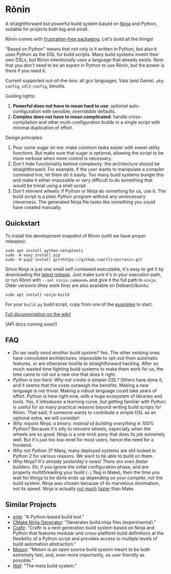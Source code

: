 Rōnin
=====

A straightforward but powerful build system based on [Ninja](https://ninja-build.org/) and Python,
suitable for projects both big and small.

Rōnin comes with [frustration-free packaging](https://en.wikipedia.org/wiki/Wrap_rage). Let's build
all the things!

"Based on Python" means that not only is it written in Python, but also it uses Python as the DSL
for build scripts. Many build systems invent their own DSLs, but Rōnin intentionally uses a language
that already exists. Note that you _don't_ need to be an expert in Python to use Rōnin, but the
power is there if you need it.

Current supported out-of-the-box: all gcc languages, Vala (and Genie). `pkg-config`, `sdl2-config`,
binutils.

Guiding lights:

1. **Powerful does not have to mean hard to use**: _optional_ auto-configuration with sensible,
   _overridable_ defaults.
2. **Complex does not have to mean complicated**: handle cross-compilation and other
   multi-configuration builds in a single script with minimal duplication of effort.

Design principles:

1. Pour some sugar on me: make common tasks easier with sweet utility functions. But make sure
   that sugar is optional, allowing the script to be more verbose when more control is necessary. 
2. Don't hide functionality behind complexity: the architecture should be straightforward. For
   example, if the user wants to manipulate a compiler command line, let them do it easily. Too many
   build systems bungle this and make it either impossible or very difficult to do something that
   would be trivial using a shell script.
3. Don't reinvent wheels: if Python or Ninja do something for us, use it. The build script is a
   plain Python program without any unnecessary cleverness. The generated Ninja file looks like
   something you could have created manually.

Quickstart
----------

To install the development snapshot of Rōnin (until we have proper releases):

    sudo apt install python-setuptools
    sudo -H easy_install pip
    sudo -H pip2 install git+https://github.com/tliron/ronin.git

Since Ninja is just one small self-contained executable, it's easy to get it by downloading the
[latest release](https://github.com/ninja-build/ninja/releases). Just make sure it's in your
execution path, or run Rōnin with `--set ninja.command=` and give it the full path to `ninja`.
Older versions (they work fine) are also available on Debian/Ubuntu:

    sudo apt install ninja-build 

For your `build.py` build script, copy from one of the [examples](examples) to start.

[Full documentation on the wiki!](https://github.com/tliron/ronin/wiki)

(API docs coming soon!)

FAQ
---

* _Do we really need another build system?_ Yes. The other existing ones have convoluted
  architectures, impossible to opt-out-from automatic features, or are otherwise hostile to
  straightforward hacking. After so much wasted time fighting build systems to make them work for
  us, the time came to roll out a new one that does it right.
* _Python is too hard. Why not create a simpler DSL?_ Others have done it, and it seems that the
  costs outweigh the benefits. Making a new language is not trivial. Making a _robust_ language
  could take years of effort. Python is here right now, with a huge ecosystem of libraries and
  tools. Yes, it introduces a learning curve, but getting familiar with Python is useful for so
  many practical reasons beyond writing build scripts for Rōnin. That said, if someone wants to
  contribute a simple DSL as an optional extra, we will consider!
* _Why require Ninja, a binary, instead of building everything in 100% Python?_ Because it's silly
  to reinvent wheels, especially when the wheels are so good. Ninja is a one-trick pony that does
  its job extremely well. But it's just too low-level for most users, hence the need for a frontend.
* _Why not Python 3?_ Many, many deployed systems are still locked in Python 2 for various reasons.
  We want to be able to build on them.
* _Why Ninja? It's already yesterday's news! There are even faster builders._ Eh, if you ignore the
  initial configuration phase, and are properly multithreading your build (`-j` flag in Make), then
  the time you wait for things to be done ends up depending on your compiler, not the build system.
  Ninja was chosen because of its marvelous minimalism, not its speed. Ninja is actually 
  [not much](http://david.rothlis.net/ninja-benchmark/) 
  [faster](http://hamelot.io/programming/make-vs-ninja-performance-comparison/)
  than Make.


Similar Projects
----------------

* [emk](https://github.com/kmackay/emk): "A Python-based build tool."
* [CMake Ninja Generator](https://cmake.org/cmake/help/v3.0/generator/Ninja.html): "Generates
  build.ninja files (experimental)."
* [Craftr](https://craftr.net/): "Craftr is a next generation build system based on Ninja and Python
  that features modular and cross-platform build definitions at the flexibility of a Python script
  and provides access to multiple levels of build automation abstraction."
* [Meson](http://mesonbuild.com/): "Meson is an open source build system meant to be both extremely
  fast, and, even more importantly, as user friendly as possible."
* [Waf](https://waf.io/): "The meta build system."
